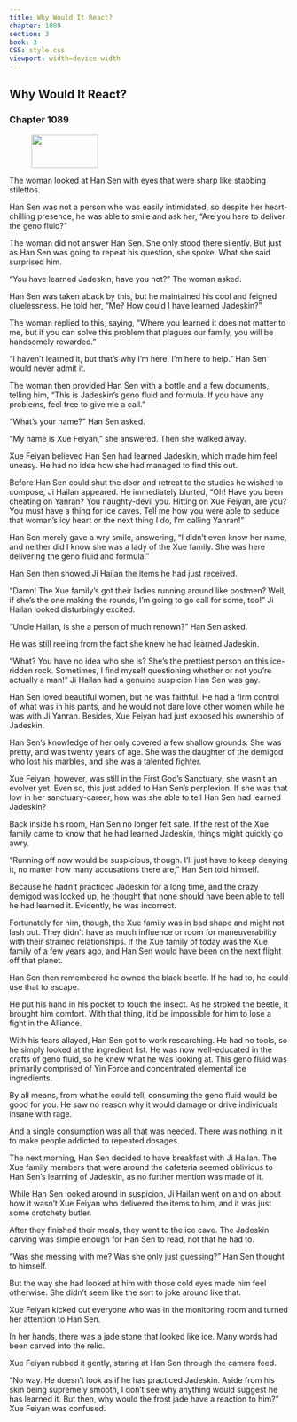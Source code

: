 ```yaml
---
title: Why Would It React?
chapter: 1089
section: 3
book: 3
CSS: style.css
viewport: width=device-width
---
```


## Why Would It React?

### Chapter 1089

<figure>
	<img src="../Images/gem.gif" alt="" id="gem" width="120" height="60" />
</figure>

The woman looked at Han Sen with eyes that were sharp like stabbing stilettos.

Han Sen was not a person who was easily intimidated, so despite her heart-chilling presence, he was able to smile and ask her, “Are you here to deliver the geno fluid?”

The woman did not answer Han Sen. She only stood there silently. But just as Han Sen was going to repeat his question, she spoke. What she said surprised him.

“You have learned Jadeskin, have you not?” The woman asked.

Han Sen was taken aback by this, but he maintained his cool and feigned cluelessness. He told her, “Me? How could I have learned Jadeskin?”

The woman replied to this, saying, “Where you learned it does not matter to me, but if you can solve this problem that plagues our family, you will be handsomely rewarded.”

“I haven’t learned it, but that’s why I’m here. I’m here to help.” Han Sen would never admit it.

The woman then provided Han Sen with a bottle and a few documents, telling him, “This is Jadeskin’s geno fluid and formula. If you have any problems, feel free to give me a call.”

“What’s your name?” Han Sen asked.

“My name is Xue Feiyan,” she answered. Then she walked away.

Xue Feiyan believed Han Sen had learned Jadeskin, which made him feel uneasy. He had no idea how she had managed to find this out.

Before Han Sen could shut the door and retreat to the studies he wished to compose, Ji Hailan appeared. He immediately blurted, “Oh! Have you been cheating on Yanran? You naughty-devil you. Hitting on Xue Feiyan, are you? You must have a thing for ice caves. Tell me how you were able to seduce that woman’s icy heart or the next thing I do, I’m calling Yanran!”

Han Sen merely gave a wry smile, answering, “I didn’t even know her name, and neither did I know she was a lady of the Xue family. She was here delivering the geno fluid and formula.”

Han Sen then showed Ji Hailan the items he had just received.

“Damn! The Xue family’s got their ladies running around like postmen? Well, if she’s the one making the rounds, I’m going to go call for some, too!” Ji Hailan looked disturbingly excited.

“Uncle Hailan, is she a person of much renown?” Han Sen asked.

He was still reeling from the fact she knew he had learned Jadeskin.

“What? You have no idea who she is? She’s the prettiest person on this ice-ridden rock. Sometimes, I find myself questioning whether or not you’re actually a man!” Ji Hailan had a genuine suspicion Han Sen was gay.

Han Sen loved beautiful women, but he was faithful. He had a firm control of what was in his pants, and he would not dare love other women while he was with Ji Yanran. Besides, Xue Feiyan had just exposed his ownership of Jadeskin.

Han Sen’s knowledge of her only covered a few shallow grounds. She was pretty, and was twenty years of age. She was the daughter of the demigod who lost his marbles, and she was a talented fighter.

Xue Feiyan, however, was still in the First God’s Sanctuary; she wasn’t an evolver yet. Even so, this just added to Han Sen’s perplexion. If she was that low in her sanctuary-career, how was she able to tell Han Sen had learned Jadeskin?

Back inside his room, Han Sen no longer felt safe. If the rest of the Xue family came to know that he had learned Jadeskin, things might quickly go awry.

“Running off now would be suspicious, though. I’ll just have to keep denying it, no matter how many accusations there are,” Han Sen told himself.

Because he hadn’t practiced Jadeskin for a long time, and the crazy demigod was locked up, he thought that none should have been able to tell he had learned it. Evidently, he was incorrect.

Fortunately for him, though, the Xue family was in bad shape and might not lash out. They didn’t have as much influence or room for maneuverability with their strained relationships. If the Xue family of today was the Xue family of a few years ago, and Han Sen would have been on the next flight off that planet.

Han Sen then remembered he owned the black beetle. If he had to, he could use that to escape.

He put his hand in his pocket to touch the insect. As he stroked the beetle, it brought him comfort. With that thing, it’d be impossible for him to lose a fight in the Alliance.

With his fears allayed, Han Sen got to work researching. He had no tools, so he simply looked at the ingredient list. He was now well-educated in the crafts of geno fluid, so he knew what he was looking at. This geno fluid was primarily comprised of Yin Force and concentrated elemental ice ingredients.

By all means, from what he could tell, consuming the geno fluid would be good for you. He saw no reason why it would damage or drive individuals insane with rage.

And a single consumption was all that was needed. There was nothing in it to make people addicted to repeated dosages.

The next morning, Han Sen decided to have breakfast with Ji Hailan. The Xue family members that were around the cafeteria seemed oblivious to Han Sen’s learning of Jadeskin, as no further mention was made of it.

While Han Sen looked around in suspicion, Ji Hailan went on and on about how it wasn’t Xue Feiyan who delivered the items to him, and it was just some crotchety butler.

After they finished their meals, they went to the ice cave. The Jadeskin carving was simple enough for Han Sen to read, not that he had to.

“Was she messing with me? Was she only just guessing?” Han Sen thought to himself.

But the way she had looked at him with those cold eyes made him feel otherwise. She didn’t seem like the sort to joke around like that.

Xue Feiyan kicked out everyone who was in the monitoring room and turned her attention to Han Sen.

In her hands, there was a jade stone that looked like ice. Many words had been carved into the relic.

Xue Feiyan rubbed it gently, staring at Han Sen through the camera feed.

“No way. He doesn’t look as if he has practiced Jadeskin. Aside from his skin being supremely smooth, I don’t see why anything would suggest he has learned it. But then, why would the frost jade have a reaction to him?” Xue Feiyan was confused.